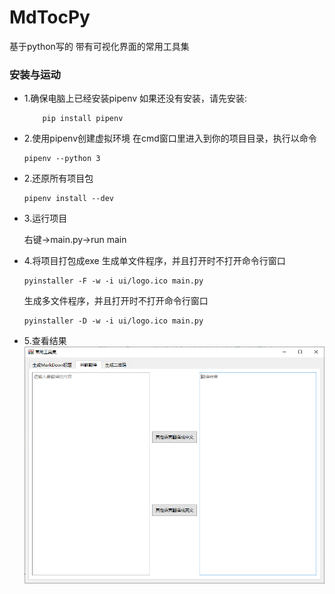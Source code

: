# MdTocPy
基于python写的
带有可视化界面的常用工具集
### 安装与运动
- 1.确保电脑上已经安装pipenv
    如果还没有安装，请先安装:
    ```
        pip install pipenv
    ```
- 2.使用pipenv创建虚拟环境
  在cmd窗口里进入到你的项目目录，执行以命令
  ```angular2html
  pipenv --python 3
  ```
- 2.还原所有项目包
    ```angular2html
    pipenv install --dev
    ```
- 3.运行项目

   右键->main.py->run main
- 4.将项目打包成exe
生成单文件程序，并且打开时不打开命令行窗口
  ```
  pyinstaller -F -w -i ui/logo.ico main.py
  ```
  生成多文件程序，并且打开时不打开命令行窗口
  ```
  pyinstaller -D -w -i ui/logo.ico main.py
  ```
- 5.查看结果
  ![img_1.png](img_1.png)